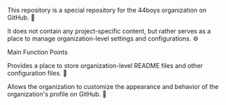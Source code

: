 This repository is a special repository for the 44boys organization on GitHub. 🚀

It does not contain any project-specific content, but rather serves as a place to manage organization-level settings and configurations. ⚙️

Main Function Points

Provides a place to store organization-level README files and other configuration files. 📄

Allows the organization to customize the appearance and behavior of the organization's profile on GitHub. 🎨
